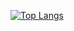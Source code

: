 [![Top Langs](https://github-readme-stats.vercel.app/api/top-langs/?username=abelkrijgtalles&langs_count=100)](https://github.com/anuraghazra/github-readme-stats)
